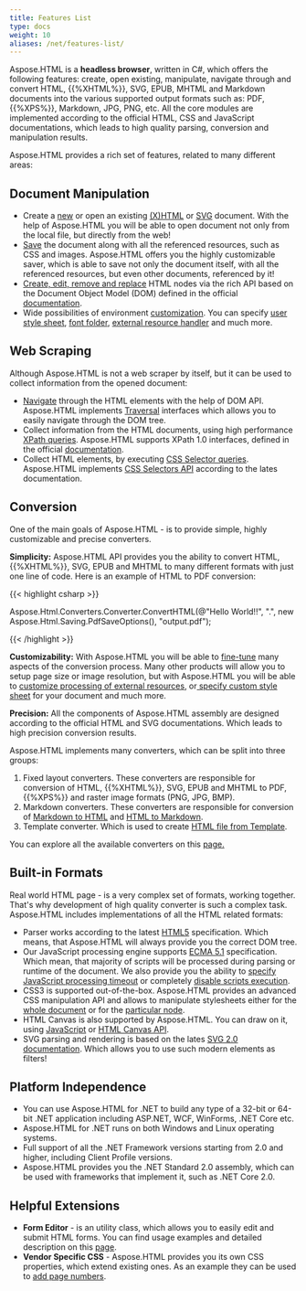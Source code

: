 ```yaml
---
title: Features List
type: docs
weight: 10
aliases: /net/features-list/
---
```


Aspose.HTML is a **headless browser**, written in C#, which offers the following features: create, open existing, manipulate, navigate through and convert HTML, {{%XHTML%}}, SVG, EPUB, MHTML and Markdown documents into the various supported output formats such as: PDF, {{%XPS%}}, Markdown, JPG, PNG, etc. All the core modules are implemented according to the official HTML, CSS and JavaScript documentations, which leads to high quality parsing, conversion and manipulation results.

Aspose.HTML provides a rich set of features, related to many different areas:
## **Document Manipulation**
- Create a [new](/html/net/working-with-documents/creating-a-document/#create-a-new-html-document) or open an existing [(X)HTML](/html/net/working-with-documents/creating-a-document/#creatingadocument-loadfromafile) or [SVG](/html/net/working-with-documents/creating-a-document/#svg-document) document. With the help of Aspose.HTML you will be able to open document not only from the local file, but directly from the web!
- [Save](/html/net/working-with-documents/saving-a-document/#savingadocument-savehtml) the document along with all the referenced resources, such as CSS and images. Aspose.HTML offers you the highly customizable saver, which is able to save not only the document itself, with all the referenced resources, but even other documents, referenced by it!
- [Create, edit, remove and replace](/html/net/editing-a-document/) HTML nodes via the rich API based on the Document Object Model (DOM) defined in the official [documentation](https://dom.spec.whatwg.org/).
- Wide possibilities of environment [customization](/html/net/working-with-documents/environment-configuration/). You can specify [user style sheet](/html/net/working-with-documents/environment-configuration/#user-style-sheet), [font folder](/html/net/working-with-documents/environment-configuration/#fontssettings-property), [external resource handler](/html/net/working-with-documents/environment-configuration/#network-service) and much more.
## **Web Scraping**
Although Aspose.HTML is not a web scraper by itself, but it can be used to collect information from the opened document:

- [Navigate](/html/net/web-scraping/#webscraping-htmlnavigation) through the HTML elements with the help of DOM API. Aspose.HTML implements [Traversal](https://dom.spec.whatwg.org/#traversal) interfaces which allows you to easily navigate through the DOM tree.
- Collect information from the HTML documents, using high performance [XPath queries](/html/net/web-scraping/#webscraping-xpath). Aspose.HTML supports XPath 1.0 interfaces, defined in the official [documentation](https://dom.spec.whatwg.org/#xpath).
- Collect HTML elements, by executing [CSS Selector queries](/html/net/web-scraping/#webscraping-cssselector). Aspose.HTML implements [CSS Selectors API](https://www.w3.org/TR/selectors-4/)  according to the lates documentation.
## **Conversion**
One of the main goals of Aspose.HTML - is to provide simple, highly customizable and precise converters. 

**Simplicity:** Aspose.HTML API provides you the ability to convert HTML, {{%XHTML%}}, SVG, EPUB and MHTML to many different formats with just one line of code. Here is an example of HTML to PDF conversion:

{{< highlight csharp >}}

 Aspose.Html.Converters.Converter.ConvertHTML(@"<span>Hello World!!</span>", ".", new Aspose.Html.Saving.PdfSaveOptions(), "output.pdf");

{{< /highlight >}}

**Сustomizability:** With Aspose.HTML you will be able to [fine-tune](/html/net/converting-between-formats/fine-tuning-converters/) many aspects of the conversion process. Many other products will allow you to setup page size or image resolution, but with Aspose.HTML you will be able to [customize processing of external resources](/html/net/working-with-documents/environment-configuration/#network-service), or[ specify custom style sheet](/html/net/working-with-documents/environment-configuration/#user-style-sheet) for your document and much more.

**Precision:** All the components of Aspose.HTML assembly are designed according to the official HTML and SVG documentations. Which leads to high precision conversion results. 

Aspose.HTML implements many converters, which can be split into three groups:

1. Fixed layout converters. These converters are responsible for conversion of HTML, {{%XHTML%}}, SVG, EPUB and MHTML to PDF, {{%XPS%}} and raster image formats (PNG, JPG, BMP). 
1. Markdown converters. These converters are responsible for conversion of [Markdown to HTML](/html/net/markdown-to-html-conversion/) and [HTML to Markdown](/html/net/html-to-markdown-conversion/).
1. Template converter. Which is used to create [HTML file from Template](/html/net/html-template/).

You can explore all the available converters on this [page.](/html/net/converting-between-formats/)
## **Built-in Formats**
Real world HTML page - is a very complex set of formats, working together. That's why development of high quality converter is such a complex task. Aspose.HTML includes implementations of all the HTML related formats:

- Parser works according to the latest [HTML5](https://html.spec.whatwg.org/multipage/parsing.html) specification. Which means, that Aspose.HTML will always provide you the correct DOM tree.
- Our JavaScript processing engine supports [ECMA 5.1](http://www.ecma-international.org/ecma-262/5.1/) specification. Which mean, that majority of scripts will be processed during parsing or runtime of the document. We also provide you the ability to [specify JavaScript processing timeout](/html/net/working-with-documents/environment-configuration/#runtime-service) or completely [disable scripts execution](/html/net/working-with-documents/environment-configuration/#sandboxing).
- CSS3 is supported out-of-the-box. Aspose.HTML provides an advanced CSS manipulation API and allows to manipulate stylesheets either for the [whole document](/html/net/working-with-documents/environment-configuration/#user-style-sheet) or for the [particular node](/html/net/editing-a-document/#editingadocument-editcss). 
- HTML Canvas is also supported by Aspose.HTML. You can draw on it, using [JavaScript](/html/net/advanced-programming/edit-html5-canvas-programmatically/) or [HTML Canvas API](/html/net/advanced-programming/edit-html5-canvas-programmatically/#edithtml5canvasprogrammatically-canvasrenderingcontext2d).
- SVG parsing and rendering is based on the lates [SVG 2.0 documentation](https://www.w3.org/TR/SVG2/). Which allows you to use such modern elements as filters!
## **Platform Independence**
- You can use Aspose.HTML for .NET to build any type of a 32-bit or 64-bit .NET application including ASP.NET, WCF, WinForms, .NET Core etc. 
- Aspose.HTML for .NET runs on both Windows and Linux operating systems.
- Full support of all the .NET Framework versions starting from 2.0 and higher, including Client Profile versions.
- Aspose.HTML provides you the .NET Standard 2.0 assembly, which can be used with frameworks that implement it, such as .NET Core 2.0.
## **Helpful Extensions**
- **Form Editor** -  is an utility class, which allows you to easily edit and submit HTML forms. You can find usage examples and detailed description on this [page](/html/net/advanced-programming/html-form-editor/).
- **Vendor Specific CSS** - Aspose.HTML provides you its own CSS properties, which extend existing ones. As an example they can be used to [add page numbers](/html/net/advanced-programming/css-extensions/).

